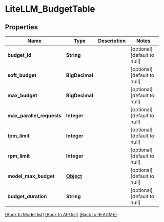 # LiteLLM_BudgetTable
## Properties

| Name | Type | Description | Notes |
|------------ | ------------- | ------------- | -------------|
| **budget\_id** | **String** |  | [optional] [default to null] |
| **soft\_budget** | **BigDecimal** |  | [optional] [default to null] |
| **max\_budget** | **BigDecimal** |  | [optional] [default to null] |
| **max\_parallel\_requests** | **Integer** |  | [optional] [default to null] |
| **tpm\_limit** | **Integer** |  | [optional] [default to null] |
| **rpm\_limit** | **Integer** |  | [optional] [default to null] |
| **model\_max\_budget** | [**Object**](.md) |  | [optional] [default to null] |
| **budget\_duration** | **String** |  | [optional] [default to null] |

[[Back to Model list]](../README.md#documentation-for-models) [[Back to API list]](../README.md#documentation-for-api-endpoints) [[Back to README]](../README.md)

